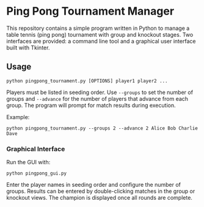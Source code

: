# Ping Pong Tournament Manager

This repository contains a simple program written in Python to manage a table
tennis (ping pong) tournament with group and knockout stages. Two interfaces
are provided: a command line tool and a graphical user interface built with
Tkinter.

## Usage

```
python pingpong_tournament.py [OPTIONS] player1 player2 ...
```

Players must be listed in seeding order. Use `--groups` to set the number of
groups and `--advance` for the number of players that advance from each group.
The program will prompt for match results during execution.

Example:

```
python pingpong_tournament.py --groups 2 --advance 2 Alice Bob Charlie Dave
```


### Graphical Interface

Run the GUI with:

```
python pingpong_gui.py
```

Enter the player names in seeding order and configure the number of groups.
Results can be entered by double-clicking matches in the group or knockout
views. The champion is displayed once all rounds are complete.
